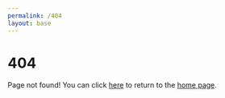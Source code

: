 ```yaml
---
permalink: /404
layout: base
---
```

# 404

Page not found! You can click [here](/) to return to the [home page](/).